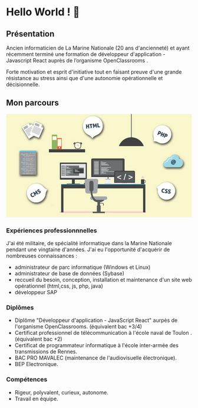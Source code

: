 # Hello World ! 👋

## Présentation

Ancien informaticien de La Marine Nationale (20 ans d'ancienneté) et 
ayant récemment terminé une formation de développeur d'application - 
Javascript React auprès de l’organisme OpenClassrooms .

Forte motivation et esprit d'initiative tout en faisant preuve d'une grande 
résistance au stress ainsi que d'une autonomie opérationnelle et 
décisionnelle.

## Mon parcours

![logo](https://github.com/vypnico974/vypnico974/blob/main/parcours.jpg)

### Expériences professionnnelles

J'ai été militaire, de spécialité informatique dans la Marine Nationale pendant une vingtaine d'années.
J'ai eu l'opportunité d'acquérir de nombreuses connaissances :
- administrateur de parc informatique (Windows et Linux)
- administrateur de base de données (Sybase)
- reccueil du besoin, conception, installation et maintenance d'un site web opérationnel (html,css, js, php, java)
- développeur SAP

### Diplômes

- Diplôme "Développeur d'application - JavaScript React" aurpès de l'organisme OpenClassrooms. (équivalent bac +3/4)
- Certificat professionnel de télécommunication à l'école naval de Toulon . (équivalent bac +2)
- Certificat de programmateur informatique à l'école inter-armée des transmissions de Rennes.
- BAC PRO MAVALEC (maintenance de l'audiovisuelle électronique).
- BEP Electronique.

### Compétences

- Rigeur, polyvalent, curieux, autonome.
- Travail en équipe.




<!--
**vypnico974/vypnico974** is a ✨ _special_ ✨ repository because its `README.md` (this file) appears on your GitHub profile.

Here are some ideas to get you started:

- 🔭 I’m currently working on ...
- 🌱 I’m currently learning ...
- 👯 I’m looking to collaborate on ...
- 🤔 I’m looking for help with ...
- 💬 Ask me about ...
- 📫 How to reach me: ...
- 😄 Pronouns: ...
- ⚡ Fun fact: ...
-->

